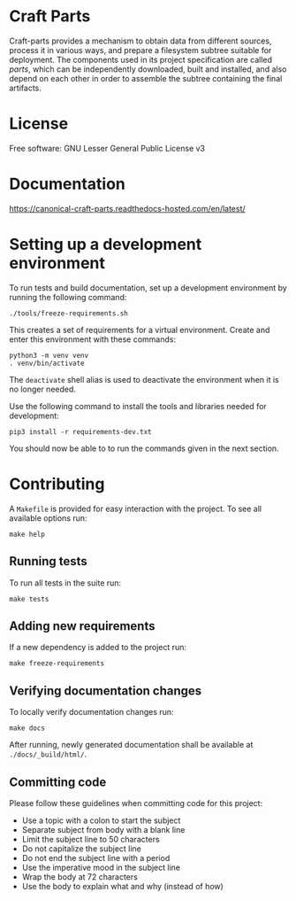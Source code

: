 # Craft Parts

Craft-parts provides a mechanism to obtain data from different sources,
process it in various ways, and prepare a filesystem subtree suitable for
deployment. The components used in its project specification are called
*parts*, which can be independently downloaded, built and installed, and
also depend on each other in order to assemble the subtree containing the
final artifacts.


# License

Free software: GNU Lesser General Public License v3


# Documentation

https://canonical-craft-parts.readthedocs-hosted.com/en/latest/

# Setting up a development environment

To run tests and build documentation, set up a development environment
by running the following command:

```
./tools/freeze-requirements.sh
```

This creates a set of requirements for a virtual environment. Create and
enter this environment with these commands:

```
python3 -m venv venv
. venv/bin/activate
```

The `deactivate` shell alias is used to deactivate the environment when it is
no longer needed.

Use the following command to install the tools and libraries needed for
development:

```
pip3 install -r requirements-dev.txt
```

You should now be able to to run the commands given in the next section.

# Contributing

A `Makefile` is provided for easy interaction with the project. To see
all available options run:

```
make help
```

## Running tests

To run all tests in the suite run:

```
make tests
```

## Adding new requirements

If a new dependency is added to the project run:

```
make freeze-requirements
```

## Verifying documentation changes

To locally verify documentation changes run:

```
make docs
```

After running, newly generated documentation shall be available at
`./docs/_build/html/`.


## Committing code

Please follow these guidelines when committing code for this project:

- Use a topic with a colon to start the subject
- Separate subject from body with a blank line
- Limit the subject line to 50 characters
- Do not capitalize the subject line
- Do not end the subject line with a period
- Use the imperative mood in the subject line
- Wrap the body at 72 characters
- Use the body to explain what and why (instead of how)
